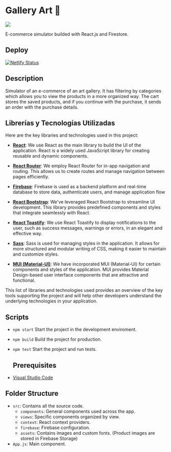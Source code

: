 # Gallery Art 🎨

[![](https://img.shields.io/badge/README-Español-red)](./README.es.md)

E-commerce simulator builded with React.js and Firestore.

## Deploy

[![Netlify Status](https://api.netlify.com/api/v1/badges/99d4e21e-4b9c-4997-9381-2eadabce2270/deploy-status)](https://app.netlify.com/sites/art-gallery-2023/deploys)

## Description

Simulator of an e-commerce of an art gallery. It has filtering by categories which allows you to view the products in a more organized way. The cart stores the saved products, and if you continue with the purchase, it sends an order with the purchase details.

## Librerías y Tecnologías Utilizadas

Here are the key libraries and technologies used in this project:

- **[React](https://es.reactjs.org/)**: We use React as the main library to build the UI of the application. React is a widely used JavaScript library for creating reusable and dynamic components.

- **[React Router](https://reactrouter.com/)**: We employ React Router for in-app navigation and routing. This allows us to create routes and manage navigation between pages efficiently.

- **[Firebase](https://firebase.google.com/)**: Firebase is used as a backend platform and real-time database to store data, authenticate users, and manage application flow

- **[React Bootstrap](https://react-bootstrap.github.io/)**: We've leveraged React Bootstrap to streamline UI development. This library provides predefined components and styles that integrate seamlessly with React.

- **[React Toastify](https://fkhadra.github.io/react-toastify/)**: We use React Toastify to display notifications to the user, such as success messages, warnings or errors, in an elegant and effective way.

- **[Sass](https://sass-lang.com/)**: Sass is used for managing styles in the application. It allows for more structured and modular writing of CSS, making it easier to maintain and customize styles.

- **[MUI (Material-UI)](https://mui.com/)**: We have incorporated MUI (Material-UI) for certain components and styles of the application. MUI provides Material Design-based user interface components that are attractive and functional.

This list of libraries and technologies used provides an overview of the key tools supporting the project and will help other developers understand the underlying technologies in your application.

## Scripts

- `npm start`
  Start the project in the development enviroment.
- `npm build`
  Build the project for production.
- `npm test`
  Start the project and run tests.

  ## Prerequisites

- [Visual Studio Code](https://code.visualstudio.com/)

## Folder Structure

- `src`: Contains all the source code.
  - `components`: General components used across the app.
  - `views`: Specific components organized by view.
  - `context`: React context providers.
  - `firebase`: Firebase configuration.
  - `assets`: Contains images and custom fonts. (Product images are stored in Firebase Storage)
- `App.js`: Main component.
